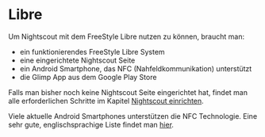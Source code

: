 # Libre

Um Nightscout mit dem FreeStyle Libre nutzen zu können, braucht man:
* ein funktionierendes FreeStyle Libre System
* eine eingerichtete Nightscout Seite
* ein Android Smartphone, das NFC (Nahfeldkommunikation) unterstützt
* die Glimp App aus dem Google Play Store

Falls man bisher noch keine Nightscout Seite eingerichtet hat, findet man alle erforderlichen Schritte im Kapitel [Nightscout einrichten](../nightscout/nightscout_einrichten.md).

Viele aktuelle Android Smartphones unterstützen die NFC Technologie. Eine sehr gute, englischsprachige Liste findet man [hier](http://www.nfcworld.com/nfc-phones-list/).

